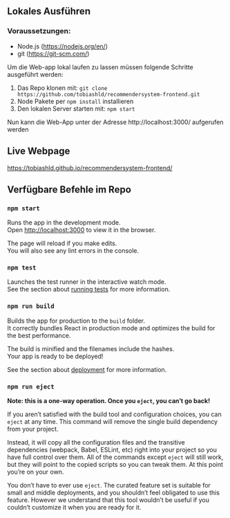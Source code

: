## Lokales Ausführen
### Voraussetzungen: 
- Node.js (https://nodejs.org/en/)
- git (https://git-scm.com/)

Um die Web-app lokal laufen zu lassen müssen folgende Schritte ausgeführt werden:

1. Das Repo klonen mit: `git clone https://github.com/tobiashld/recommendersystem-frontend.git`
2. Node Pakete per `npm install` installieren
3. Den lokalen Server starten mit: `npm start`

Nun kann die Web-App unter der Adresse http://localhost:3000/ aufgerufen werden


## Live Webpage 

https://tobiashld.github.io/recommendersystem-frontend/

## Verfügbare Befehle im Repo
### `npm start`

Runs the app in the development mode.\
Open [http://localhost:3000](http://localhost:3000) to view it in the browser.

The page will reload if you make edits.\
You will also see any lint errors in the console.

### `npm test`

Launches the test runner in the interactive watch mode.\
See the section about [running tests](https://facebook.github.io/create-react-app/docs/running-tests) for more information.

### `npm run build`

Builds the app for production to the `build` folder.\
It correctly bundles React in production mode and optimizes the build for the best performance.

The build is minified and the filenames include the hashes.\
Your app is ready to be deployed!

See the section about [deployment](https://facebook.github.io/create-react-app/docs/deployment) for more information.

### `npm run eject`

**Note: this is a one-way operation. Once you `eject`, you can’t go back!**

If you aren’t satisfied with the build tool and configuration choices, you can `eject` at any time. This command will remove the single build dependency from your project.

Instead, it will copy all the configuration files and the transitive dependencies (webpack, Babel, ESLint, etc) right into your project so you have full control over them. All of the commands except `eject` will still work, but they will point to the copied scripts so you can tweak them. At this point you’re on your own.

You don’t have to ever use `eject`. The curated feature set is suitable for small and middle deployments, and you shouldn’t feel obligated to use this feature. However we understand that this tool wouldn’t be useful if you couldn’t customize it when you are ready for it.


